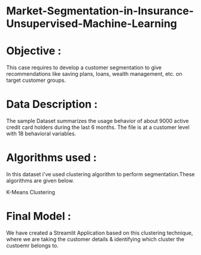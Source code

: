 # Market-Segmentation-in-Insurance-Unsupervised-Machine-Learning

# Objective :
This case requires to develop a customer segmentation to give recommendations like saving plans, loans, wealth management, etc. on target customer groups.

# Data Description :
The sample Dataset summarizes the usage behavior of about 9000 active credit card holders during the last 6 months. The file is at a customer level with 18 behavioral variables.

# Algorithms used :
In this dataset i've used clustering algorithm to perform segmentation.These algorithms are given below.

K-Means Clustering

# Final Model :
We have created a Streamlit Application based on this clustering technique, where we are taking the customer details & identifying which cluster the custoemr belongs to.
